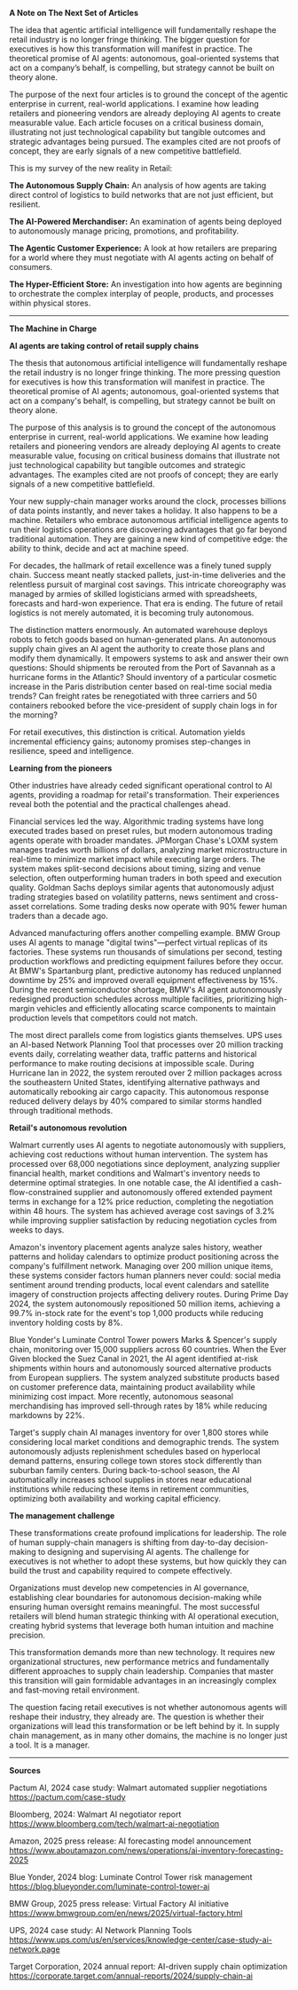 **A Note on The Next Set of Articles**

The idea that agentic artificial intelligence will fundamentally reshape the retail industry is no longer fringe thinking. The bigger question for executives is how this transformation will manifest in practice. The theoretical promise of AI agents: autonomous, goal-oriented systems that act on a company’s behalf, is compelling, but strategy cannot be built on theory alone.

The purpose of the next four articles is to ground the concept of the agentic enterprise in current, real-world applications. I examine how leading retailers and pioneering vendors are already deploying AI agents to create measurable value. Each article focuses on a critical business domain, illustrating not just technological capability but tangible outcomes and strategic advantages being pursued. The examples cited are not proofs of concept, they are early signals of a new competitive battlefield.

This is my survey of the new reality in Retail:

**The Autonomous Supply Chain:** An analysis of how agents are taking direct control of logistics to build networks that are not just efficient, but resilient.

**The AI-Powered Merchandiser:** An examination of agents being deployed to autonomously manage pricing, promotions, and profitability.

**The Agentic Customer Experience:** A look at how retailers are preparing for a world where they must negotiate with AI agents acting on behalf of consumers.

**The Hyper-Efficient Store:** An investigation into how agents are beginning to orchestrate the complex interplay of people, products, and processes within physical stores.

---

**The Machine in Charge**

**AI agents are taking control of retail supply chains**

The thesis that autonomous artificial intelligence will fundamentally reshape the retail industry is no longer fringe thinking. The more pressing question for executives is how this transformation will manifest in practice. The theoretical promise of AI agents; autonomous, goal-oriented systems that act on a company's behalf, is compelling, but strategy cannot be built on theory alone.

The purpose of this analysis is to ground the concept of the autonomous enterprise in current, real-world applications. We examine how leading retailers and pioneering vendors are already deploying AI agents to create measurable value, focusing on critical business domains that illustrate not just technological capability but tangible outcomes and strategic advantages. The examples cited are not proofs of concept; they are early signals of a new competitive battlefield.

Your new supply-chain manager works around the clock, processes billions of data points instantly, and never takes a holiday. It also happens to be a machine. Retailers who embrace autonomous artificial intelligence agents to run their logistics operations are discovering advantages that go far beyond traditional automation. They are gaining a new kind of competitive edge: the ability to think, decide and act at machine speed.

For decades, the hallmark of retail excellence was a finely tuned supply chain. Success meant neatly stacked pallets, just-in-time deliveries and the relentless pursuit of marginal cost savings. This intricate choreography was managed by armies of skilled logisticians armed with spreadsheets, forecasts and hard-won experience. That era is ending. The future of retail logistics is not merely automated, it is becoming truly autonomous.

The distinction matters enormously. An automated warehouse deploys robots to fetch goods based on human-generated plans. An autonomous supply chain gives an AI agent the authority to create those plans and modify them dynamically. It empowers systems to ask and answer their own questions: Should shipments be rerouted from the Port of Savannah as a hurricane forms in the Atlantic? Should inventory of a particular cosmetic increase in the Paris distribution center based on real-time social media trends? Can freight rates be renegotiated with three carriers and 50 containers rebooked before the vice-president of supply chain logs in for the morning?

For retail executives, this distinction is critical. Automation yields incremental efficiency gains; autonomy promises step-changes in resilience, speed and intelligence.

**Learning from the pioneers**

Other industries have already ceded significant operational control to AI agents, providing a roadmap for retail's transformation. Their experiences reveal both the potential and the practical challenges ahead.

Financial services led the way. Algorithmic trading systems have long executed trades based on preset rules, but modern autonomous trading agents operate with broader mandates. JPMorgan Chase's LOXM system manages trades worth billions of dollars, analyzing market microstructure in real-time to minimize market impact while executing large orders. The system makes split-second decisions about timing, sizing and venue selection, often outperforming human traders in both speed and execution quality. Goldman Sachs deploys similar agents that autonomously adjust trading strategies based on volatility patterns, news sentiment and cross-asset correlations. Some trading desks now operate with 90% fewer human traders than a decade ago.

Advanced manufacturing offers another compelling example. BMW Group uses AI agents to manage "digital twins"—perfect virtual replicas of its factories. These systems run thousands of simulations per second, testing production workflows and predicting equipment failures before they occur. At BMW's Spartanburg plant, predictive autonomy has reduced unplanned downtime by 25% and improved overall equipment effectiveness by 15%. During the recent semiconductor shortage, BMW's AI agent autonomously redesigned production schedules across multiple facilities, prioritizing high-margin vehicles and efficiently allocating scarce components to maintain production levels that competitors could not match.

The most direct parallels come from logistics giants themselves. UPS uses an AI-based Network Planning Tool that processes over 20 million tracking events daily, correlating weather data, traffic patterns and historical performance to make routing decisions at impossible scale. During Hurricane Ian in 2022, the system rerouted over 2 million packages across the southeastern United States, identifying alternative pathways and automatically rebooking air cargo capacity. This autonomous response reduced delivery delays by 40% compared to similar storms handled through traditional methods.

**Retail's autonomous revolution**

Walmart currently uses AI agents to negotiate autonomously with suppliers, achieving cost reductions without human intervention. The system has processed over 68,000 negotiations since deployment, analyzing supplier financial health, market conditions and Walmart's inventory needs to determine optimal strategies. In one notable case, the AI identified a cash-flow-constrained supplier and autonomously offered extended payment terms in exchange for a 12% price reduction, completing the negotiation within 48 hours. The system has achieved average cost savings of 3.2% while improving supplier satisfaction by reducing negotiation cycles from weeks to days.

Amazon's inventory placement agents analyze sales history, weather patterns and holiday calendars to optimize product positioning across the company's fulfillment network. Managing over 200 million unique items, these systems consider factors human planners never could: social media sentiment around trending products, local event calendars and satellite imagery of construction projects affecting delivery routes. During Prime Day 2024, the system autonomously repositioned 50 million items, achieving a 99.7% in-stock rate for the event's top 1,000 products while reducing inventory holding costs by 8%.

Blue Yonder's Luminate Control Tower powers Marks & Spencer's supply chain, monitoring over 15,000 suppliers across 60 countries. When the Ever Given blocked the Suez Canal in 2021, the AI agent identified at-risk shipments within hours and autonomously sourced alternative products from European suppliers. The system analyzed substitute products based on customer preference data, maintaining product availability while minimizing cost impact. More recently, autonomous seasonal merchandising has improved sell-through rates by 18% while reducing markdowns by 22%.

Target's supply chain AI manages inventory for over 1,800 stores while considering local market conditions and demographic trends. The system autonomously adjusts replenishment schedules based on hyperlocal demand patterns, ensuring college town stores stock differently than suburban family centers. During back-to-school season, the AI automatically increases school supplies in stores near educational institutions while reducing these items in retirement communities, optimizing both availability and working capital efficiency.

**The management challenge**

These transformations create profound implications for leadership. The role of human supply-chain managers is shifting from day-to-day decision-making to designing and supervising AI agents. The challenge for executives is not whether to adopt these systems, but how quickly they can build the trust and capability required to compete effectively.

Organizations must develop new competencies in AI governance, establishing clear boundaries for autonomous decision-making while ensuring human oversight remains meaningful. The most successful retailers will blend human strategic thinking with AI operational execution, creating hybrid systems that leverage both human intuition and machine precision.

This transformation demands more than new technology. It requires new organizational structures, new performance metrics and fundamentally different approaches to supply chain leadership. Companies that master this transition will gain formidable advantages in an increasingly complex and fast-moving retail environment.

The question facing retail executives is not whether autonomous agents will reshape their industry, they already are. The question is whether their organizations will lead this transformation or be left behind by it. In supply chain management, as in many other domains, the machine is no longer just a tool. It is a manager.

---

**Sources**

Pactum AI, 2024 case study: Walmart automated supplier negotiations https://pactum.com/case-study

Bloomberg, 2024: Walmart AI negotiator report https://www.bloomberg.com/tech/walmart-ai-negotiation

Amazon, 2025 press release: AI forecasting model announcement https://www.aboutamazon.com/news/operations/ai-inventory-forecasting-2025

Blue Yonder, 2024 blog: Luminate Control Tower risk management https://blog.blueyonder.com/luminate-control-tower-ai

BMW Group, 2025 press release: Virtual Factory AI initiative https://www.bmwgroup.com/en/news/2025/virtual-factory.html

UPS, 2024 case study: AI Network Planning Tools https://www.ups.com/us/en/services/knowledge-center/case-study-ai-network.page

Target Corporation, 2024 annual report: AI-driven supply chain optimization https://corporate.target.com/annual-reports/2024/supply-chain-ai

